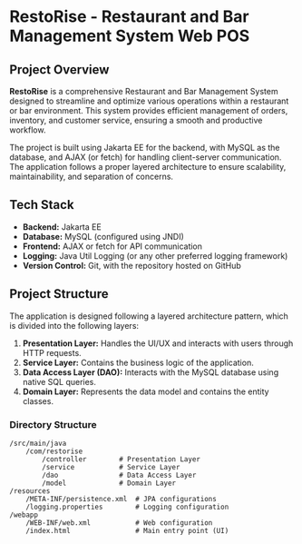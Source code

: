 # RestoRise - Restaurant and Bar Management System Web POS

## Project Overview

**RestoRise** is a comprehensive Restaurant and Bar Management System designed to streamline and optimize various operations within a restaurant or bar environment. This system provides efficient management of orders, inventory, and customer service, ensuring a smooth and productive workflow.

The project is built using Jakarta EE for the backend, with MySQL as the database, and AJAX (or fetch) for handling client-server communication. The application follows a proper layered architecture to ensure scalability, maintainability, and separation of concerns.

## Tech Stack

- **Backend:** Jakarta EE
- **Database:** MySQL (configured using JNDI)
- **Frontend:** AJAX or fetch for API communication
- **Logging:** Java Util Logging (or any other preferred logging framework)
- **Version Control:** Git, with the repository hosted on GitHub

## Project Structure

The application is designed following a layered architecture pattern, which is divided into the following layers:

1. **Presentation Layer:** Handles the UI/UX and interacts with users through HTTP requests.
2. **Service Layer:** Contains the business logic of the application.
3. **Data Access Layer (DAO):** Interacts with the MySQL database using native SQL queries.
4. **Domain Layer:** Represents the data model and contains the entity classes.

### Directory Structure

```plaintext
/src/main/java
    /com/restorise
        /controller        # Presentation Layer
        /service           # Service Layer
        /dao               # Data Access Layer
        /model             # Domain Layer
/resources
    /META-INF/persistence.xml  # JPA configurations
    /logging.properties        # Logging configuration
/webapp
    /WEB-INF/web.xml           # Web configuration
    /index.html                # Main entry point (UI)
